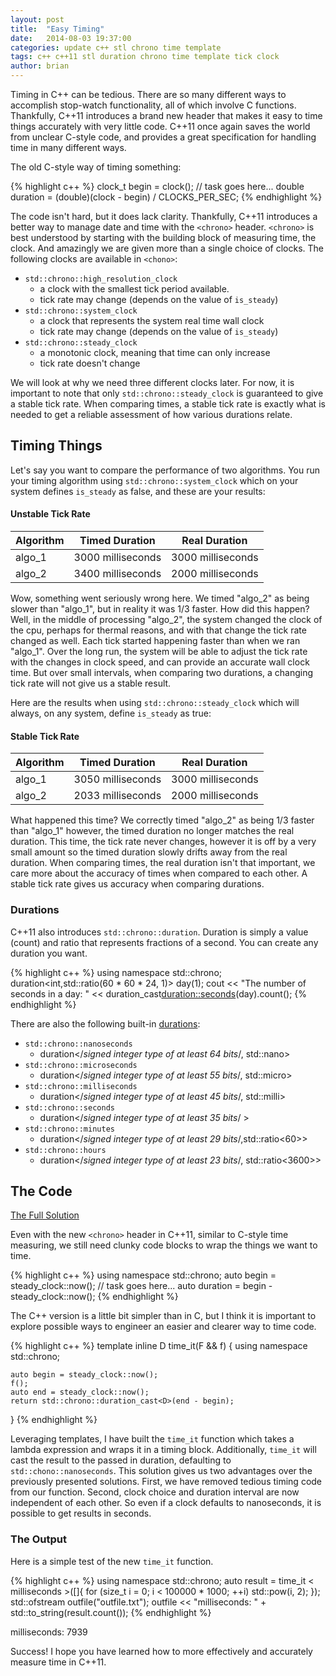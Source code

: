 ```yaml
---
layout: post
title:  "Easy Timing"
date:   2014-08-03 19:37:00
categories: update c++ stl chrono time template
tags: c++ c++11 stl duration chrono time template tick clock
author: brian
---
```


Timing in C++ can be tedious. There are so many different ways to accomplish stop-watch functionality, all of which involve C functions. Thankfully, C++11 introduces a brand new header that makes it easy to time things accurately with very little code. C++11 once again saves the world from unclear C-style code, and provides a great specification for handling time in many different ways.

The old C-style way of timing something:

{% highlight c++ %}
clock_t begin = clock();
// task goes here...
double duration = (double)(clock - begin) / CLOCKS_PER_SEC;
{% endhighlight %}

The code isn't hard, but it does lack clarity. Thankfully, C++11 introduces a better way to manage date and time with the `<chrono>` header. `<chrono>` is best understood by starting with the building block of measuring time, the clock. And amazingly we are given more than a single choice of clocks. The following clocks are available in `<chono>`:

* `std::chrono::high_resolution_clock`
  * a clock with the smallest tick period available.
  * tick rate may change (depends on the value of `is_steady`)
* `std::chrono::system_clock`
  * a clock that represents the system real time wall clock
  * tick rate may change (depends on the value of `is_steady`)
* `std::chrono::steady_clock`
  * a monotonic clock, meaning that time can only increase
  * tick rate doesn't change

We will look at why we need three different clocks later. For now, it is important to note that only `std::chrono::steady_clock` is guaranteed to give a stable tick rate. When comparing times, a stable tick rate is exactly what is needed to get a reliable assessment of how various durations relate. 

## Timing Things

Let's say you want to compare the performance of two algorithms. You run your timing algorithm using `std::chrono::system_clock` which on your system defines `is_steady` as false, and these are your results:

#### Unstable Tick Rate

| Algorithm | Timed Duration | Real Duration |
|:--- |:---:|:---:|
| algo_1 | 3000 milliseconds | 3000 milliseconds |
| algo_2 | 3400 milliseconds | 2000 milliseconds |

Wow, something went seriously wrong here. We timed "algo_2" as being slower than "algo_1", but in reality it was 1/3 faster. How did this happen? Well, in the middle of processing "algo_2", the system changed the clock of the cpu, perhaps for thermal reasons, and with that change the tick rate changed as well. Each tick started happening faster than when we ran "algo_1". Over the long run, the system will be able to adjust the tick rate with the changes in clock speed, and can provide an accurate wall clock time. But over small intervals, when comparing two durations, a changing tick rate will not give us a stable result.

Here are the results when using `std::chrono::steady_clock` which will always, on any system, define `is_steady` as true:

#### Stable Tick Rate

| Algorithm | Timed Duration | Real Duration |
|:--- |:---:|:---:|
| algo_1 | 3050 milliseconds | 3000 milliseconds |
| algo_2 | 2033 milliseconds | 2000 milliseconds |

What happened this time? We correctly timed "algo_2" as being 1/3 faster than "algo_1" however, the timed duration no longer matches the real duration. This time, the tick rate never changes, however it is off by a very small amount so the timed duration slowly drifts away from the real duration. When comparing times, the real duration isn't that important, we care more about the accuracy of times when compared to each other. A stable tick rate gives us accuracy when comparing durations.

### Durations

C++11 also introduces `std::chrono::duration`. Duration is simply a value (count) and ratio that represents fractions of a second. You can create any duration you want.

{% highlight c++ %}
using namespace std::chrono;
duration<int,std::ratio(60 * 60 * 24, 1)> day(1);
cout << "The number of seconds in a day: " 
	<< duration_cast<duration::seconds>(day).count(); 
{% endhighlight %}

There are also the following built-in [durations](http://en.cppreference.com/w/cpp/chrono/duration):

* `std::chrono::nanoseconds`	
  * duration</*signed integer type of at least 64 bits*/, std::nano>
* `std::chrono::microseconds`
  * duration</*signed integer type of at least 55 bits*/, std::micro>
* `std::chrono::milliseconds`	
  * duration</*signed integer type of at least 45 bits*/, std::milli>
* `std::chrono::seconds`	
  * duration</*signed integer type of at least 35 bits*/ >
* `std::chrono::minutes`	
  * duration</*signed integer type of at least 29 bits*/,std::ratio<60>>
* `std::chrono::hours`	
  * duration</*signed integer type of at least 23 bits*/, std::ratio<3600>>

## The Code

[The Full Solution](https://github.com/brianrackle/brainstem_breakfast/blob/master/BrainstemBreakfast/BrainstemBreakfast/time_it.hpp)

Even with the new `<chrono>` header in C++11, similar to C-style time measuring, we still need clunky code blocks to wrap the things we want to time. 

{% highlight c++ %}
using namespace std::chrono;
auto begin = steady_clock::now();
// task goes here...
auto duration = begin - steady_clock::now();
{% endhighlight %}

The C++ version is a little bit simpler than in C, but I think it is important to explore possible ways to engineer an easier and clearer way to time code.

{% highlight c++ %}
template<class D = std::chrono::nanoseconds, class F>
inline D time_it(F && f)
{
	using namespace std::chrono;

	auto begin = steady_clock::now();
	f();
	auto end = steady_clock::now();
	return std::chrono::duration_cast<D>(end - begin);
}
{% endhighlight %}

Leveraging templates, I have built the `time_it` function which takes a lambda expression and wraps it in a timing block. Additionally, `time_it` will cast the result to the passed in duration, defaulting to `std::chono::nanoseconds`. This solution gives us two advantages over the previously presented solutions. First, we have removed tedious timing code from our function. Second, clock choice and duration interval are now independent of each other. So even if a clock defaults to nanoseconds, it is possible to get results in seconds.

### The Output

Here is a simple test of the new `time_it` function.

{% highlight c++ %}
using namespace std::chrono;
auto result = time_it < milliseconds >([]{ 
	for (size_t i = 0; i < 100000 * 1000; ++i) 
		std::pow(i, 2); });
std::ofstream outfile("outfile.txt");
outfile << "milliseconds: " + std::to_string(result.count());
{% endhighlight %}

milliseconds: 7939

Success! I hope you have learned how to more effectively and accurately measure time in C++11.
